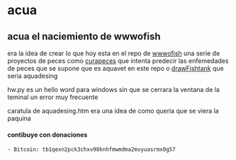 # acua 

## acua el naciemiento de wwwofish 

era la idea de crear lo que hoy esta en el repo de [wwwofish](https://github.com/jero98772/wwwofish) una serie de proyectos de peces  como [curapeces](https://github.com/jero98772/curapeces) que intenta predecir las enfemedades de peces que se supone que es aquavet en este repo o [drawFishtank](https://github.com/jero98772/dibujo_acuario_p5js) que seria aquadesing

hw.py es un hello word para windows sin que se cerrara la  ventana de la teminal un error muy frecuente

caratula de aquadesing.htm era una idea de como queria que se viera la paquina


#### contibuye con donaciones 
	
	- Bitcoin: tb1qexn2pck3chxv98knhfmwmdma2mvyuasrmx0g57
